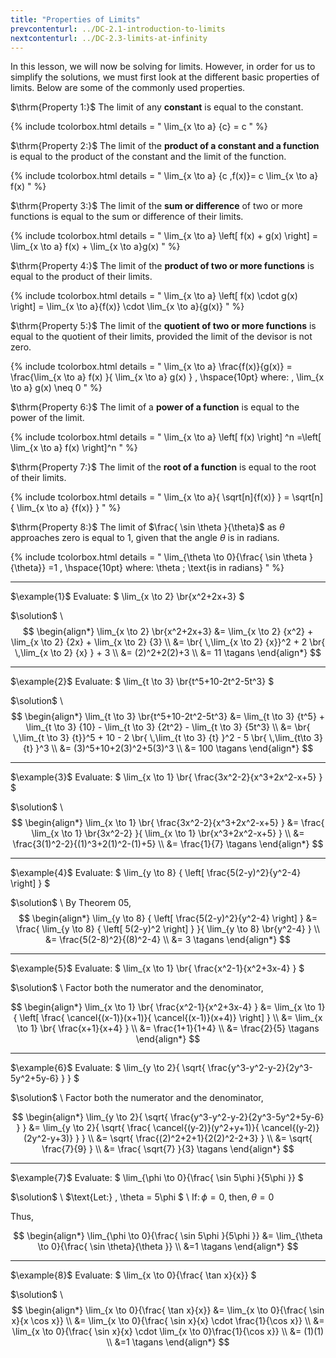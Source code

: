 ```yaml
---
title: "Properties of Limits"
prevcontenturl: ../DC-2.1-introduction-to-limits
nextcontenturl: ../DC-2.3-limits-at-infinity
---
```



In this lesson, we will now be solving for limits. However, in order for us to simplify the solutions, we must first look at the different basic properties of limits. Below are some of the commonly used properties.




$\thrm{Property 1:}$
The limit of any **constant** is equal to the constant.

{% include tcolorbox.html
    details = "
		\lim_{x \to a} {c} = c
    "
%}

$\thrm{Property 2:}$
The limit of the **product of a constant and a function** is equal to the product of the constant and the limit of the function.

{% include tcolorbox.html
    details = "
		\lim_{x \to a} {c \,f(x)}= c \lim_{x \to a} f(x)
    "
%}
	
		
$\thrm{Property 3:}$
The limit of the **sum or difference** of two or more functions is equal to the sum or difference of their limits.

{% include tcolorbox.html
    details = "
		\lim_{x \to a} \left[ f(x) + g(x) \right] = \lim_{x \to a} f(x) + \lim_{x \to a}g(x)
    "
%}
		
$\thrm{Property 4:}$
The limit of the **product of two or more functions** is equal to the product of their limits.

{% include tcolorbox.html
    details = "
		\lim_{x \to a} \left[ f(x) \cdot g(x) \right] = \lim_{x \to a}{f(x)} \cdot \lim_{x \to a}{g(x)} 
    "
%}

$\thrm{Property 5:}$
The limit of the **quotient of two or more functions** is equal to the quotient of their limits, provided the limit of the devisor is not zero.

{% include tcolorbox.html
    details = "
		\lim_{x \to a} \frac{f(x)}{g(x)} = \frac{\lim_{x \to a} f(x) }{ \lim_{x \to a} g(x) }  , \hspace{10pt} where: \,   \lim_{x \to a} g(x) \neq 0
    "
%}

$\thrm{Property 6:}$
The limit of a **power of a function** is equal to the power of the limit.

{% include tcolorbox.html
    details = "
		\lim_{x \to a} \left[ f(x) \right] ^n =\left[ \lim_{x \to a} f(x) \right]^n
    "
%}

$\thrm{Property 7:}$
The limit of the **root of a function** is equal to the root of their limits.

{% include tcolorbox.html
    details = "
		\lim_{x \to a}{ \sqrt[n]{f(x)} } = \sqrt[n]{ \lim_{x \to a} {f(x)} }
    "
%}
		
$\thrm{Property 8:}$
The limit of $\frac{ \sin \theta }{\theta}$ as $\theta$ approaches zero is equal to 1, given that the angle $\theta$ is in radians.

{% include tcolorbox.html
    details = "
		\lim_{\theta \to 0}{\frac{ \sin \theta }{\theta}} =1 , \hspace{10pt} where: \theta \; \text{is in radians}
    "
%}





---
$\example{1}$
Evaluate: $ \lim_{x \to 2} \br{x^2+2x+3} $

$\solution$ \\
$$
\begin{align*}
		\lim_{x \to 2} \br{x^2+2x+3} &=  \lim_{x \to 2} {x^2} +  \lim_{x \to 2} {2x} +  \lim_{x \to 2} {3} \\
		&=  \br{ \,\lim_{x \to 2} {x}}^2 +  2 \br{ \,\lim_{x \to 2} {x} } + 3 \\
		&= (2)^2+2(2)+3 \\
		&= 11		\tagans
\end{align*}
$$



---
$\example{2}$
Evaluate: $ \lim_{t \to 3} \br{t^5+10-2t^2-5t^3} $

$\solution$ \\
$$
\begin{align*}
	\lim_{t \to 3} \br{t^5+10-2t^2-5t^3} &=  \lim_{t \to 3} {t^5} +  \lim_{t \to 3} {10} - \lim_{t \to 3} {2t^2} - \lim_{t \to 3} {5t^3} \\
		&=  \br{ \,\lim_{t \to 3} {t}}^5 + 10 - 2 \br{ \,\lim_{t \to 3} {t} }^2 - 5 \br{ \,\lim_{t\to 3} {t} }^3 \\
		&= (3)^5+10+2(3)^2+5(3)^3 \\
		&= 100		\tagans
\end{align*}
$$




---
$\example{3}$
Evaluate: $ \lim_{x \to 1} \br{ \frac{3x^2-2}{x^3+2x^2-x+5} } $

$\solution$ \\
$$
\begin{align*}
	\lim_{x \to 1} \br{ \frac{3x^2-2}{x^3+2x^2-x+5} }
		&=  \frac{ \lim_{x \to 1} \br{3x^2-2} }{ \lim_{x \to 1} \br{x^3+2x^2-x+5}  } \\
		&= \frac{3(1)^2-2}{(1)^3+2(1)^2-(1)+5} \\
		&= \frac{1}{7}		\tagans
\end{align*}
$$




---
$\example{4}$
Evaluate: $ \lim_{y \to 8} { \left[ \frac{5(2-y)^2}{y^2-4} \right] } $

$\solution$ \\
By Theorem 05,
$$
\begin{align*}
	\lim_{y \to 8} { \left[ \frac{5(2-y)^2}{y^2-4} \right] }
		&=  \frac{ \lim_{y \to 8} { \left[ 5(2-y)^2 \right] } }{ \lim_{y \to 8} \br{y^2-4}  } \\
		&= \frac{5(2-8)^2}{(8)^2-4} \\
		&= 3		\tagans
\end{align*}
$$




---
$\example{5}$
Evaluate: $ \lim_{x \to 1} \br{ \frac{x^2-1}{x^2+3x-4} } $

$\solution$ \\
Factor both the numerator and the denominator,

$$
\begin{align*}
	\lim_{x \to 1} \br{ \frac{x^2-1}{x^2+3x-4} } 
		&=  \lim_{x \to 1} { \left[ \frac{ \cancel{(x-1)}(x+1)}{ \cancel{(x-1)}(x+4)} \right] }  \\
		&= \lim_{x \to 1} \br{ \frac{x+1}{x+4} }  \\
		&= \frac{1+1}{1+4} \\
		&= \frac{2}{5}		\tagans
\end{align*}
$$




---
$\example{6}$
Evaluate: $ \lim_{y \to 2}{ \sqrt{ \frac{y^3-y^2-y-2}{2y^3-5y^2+5y-6} } } $

$\solution$ \\
Factor both the numerator and the denominator,

$$
\begin{align*}
	\lim_{y \to 2}{ \sqrt{ \frac{y^3-y^2-y-2}{2y^3-5y^2+5y-6} } }
		&=  \lim_{y \to 2}{ \sqrt{ \frac{ \cancel{(y-2)}(y^2+y+1)}{ \cancel{(y-2)}(2y^2-y+3)} } }  \\
		&=  \sqrt{ \frac{(2)^2+2+1}{2(2)^2-2+3} } \\
		&= \sqrt{ \frac{7}{9} } \\
		&= \frac{ \sqrt{7} }{3}		\tagans
\end{align*}
$$




---
$\example{7}$
Evaluate: $ \lim_{\phi \to 0}{\frac{ \sin 5\phi }{5\phi }} $

$\solution$ \\
$\text{Let:} \, \theta = 5\phi $ \\
$\text{If:} \, \phi = 0, \; \text{then,} \, \theta=0$

Thus,

$$
\begin{align*}
        \lim_{\phi \to 0}{\frac{ \sin 5\phi }{5\phi }} &= \lim_{\theta \to 0}{\frac{ \sin \theta}{\theta }} \\
        &=1 \tagans
\end{align*}
$$



---
$\example{8}$
Evaluate: $ \lim_{x \to 0}{\frac{ \tan x}{x}} $

$\solution$ \\
$$
\begin{align*}
    \lim_{x \to 0}{\frac{ \tan x}{x}} &= \lim_{x \to 0}{\frac{ \sin x}{x \cos x}} \\
    &= \lim_{x \to 0}{\frac{ \sin x}{x} \cdot \frac{1}{\cos x}} \\
    &= \lim_{x \to 0}{\frac{ \sin x}{x} \cdot \lim_{x \to 0}\frac{1}{\cos x}} \\
    &= (1)(1) \\
    &=1 \tagans
\end{align*}
$$
